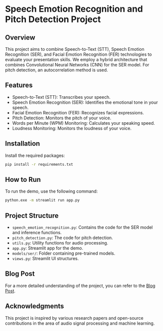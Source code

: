 # Speech Emotion Recognition and Pitch Detection Project

## Overview

This project aims to combine Speech-to-Text (STT), Speech Emotion Recognition (SER), and Facial Emotion Recognition (FER) technologies to evaluate your presentation skills. We employ a hybrid architecture that combines Convolutional Neural Networks (CNN) for the SER model. For pitch detection, an autocorrelation method is used.

## Features

- Speech-to-Text (STT): Transcribes your speech.
- Speech Emotion Recognition (SER): Identifies the emotional tone in your speech.
- Facial Emotion Recognition (FER): Recognizes facial expressions.
- Pitch Detection: Monitors the pitch of your voice.
- Words per Minute (WPM) Monitoring: Calculates your speaking speed.
- Loudness Monitoring: Monitors the loudness of your voice.


## Installation
Install the required packages:

```bash
pip install -r requirements.txt
```

## How to Run

To run the demo, use the following command:

```bash
python.exe -m streamlit run app.py
```

## Project Structure

- `speech_emotion_recognition.py`: Contains the code for the SER model and inference functions.
- `pitch_detection.py`: The code for pitch detection.
- `utils.py`: Utility functions for audio processing.
- `app.py`: Streamlit app for the demo.
- `models/ser/`: Folder containing pre-trained models.
- `views.py`: Streamlit UI structures.

## Blog Post

For a more detailed understanding of the project, you can refer to the [Blog Post](#https://jamesy.dev/blog/how-to-build-a-presentation-trainer-using-pretrained-models).



## Acknowledgments

This project is inspired by various research papers and open-source contributions in the area of audio signal processing and machine learning.


